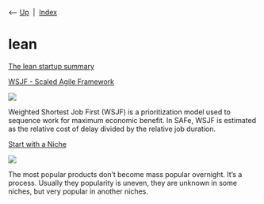 <div class="nav">

⟵ [Up](index.html)  \|  [Index](index.html)

</div>

# lean

<div class="cards">

<div class="card">

<div class="card-title">

[The lean startup
summary](http://www.kimhartman.se/wp-content/uploads/2013/10/the-lean-startup-summary.pdf)

</div>

</div>

<div class="card">

<div class="card-title">

[WSJF - Scaled Agile
Framework](https://www.scaledagileframework.com/wsjf)

</div>

<div class="card-image">

[![](https://scaledagileframework.com/wp-content/uploads/2022/12/WSJF_6.0_featured.png)](https://www.scaledagileframework.com/wsjf)

</div>

Weighted Shortest Job First (WSJF) is a prioritization model used to
sequence work for maximum economic benefit. In SAFe, WSJF is estimated
as the relative cost of delay divided by the relative job duration.

</div>

<div class="card">

<div class="card-title">

[Start with a Niche](https://fibery.io/blog/start-with-a-niche)

</div>

<div class="card-image">

[![](https://fibery.io/blog/static/f2220ce6a19056a7dd0efe983501c85e/6247c/niche.png)](https://fibery.io/blog/start-with-a-niche)

</div>

The most popular products don’t become mass popular overnight. It’s a
process. Usually they popularity is uneven, they are unknown in some
niches, but very popular in another niches.

</div>

</div>
